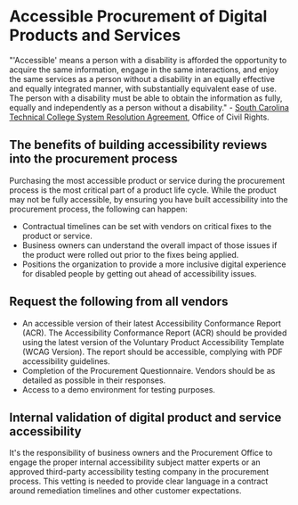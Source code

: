 # Accessible Procurement of Digital Products and Services

"'Accessible' means a person with a disability is afforded the opportunity to acquire the same information, engage in the same interactions, and enjoy the same services as a person without a disability in an equally effective and equally integrated manner, with substantially equivalent ease of use. The person with a disability must be able to obtain the information as fully, equally and independently as a person without a disability." - [South Carolina Technical College System Resolution Agreement](https://www2.ed.gov/about/offices/list/ocr/docs/investigations/11116002-b.html), Office of Civil Rights.

## The benefits of building accessibility reviews into the procurement process

Purchasing the most accessible product or service during the procurement process is the most critical part of a product life cycle. While the product may not be fully accessible, by ensuring you have built accessibility into the procurement process, the following can happen:

- Contractual timelines can be set with vendors on critical fixes to the product or service.
- Business owners can understand the overall impact of those issues if the product were rolled out prior to the fixes being applied.
- Positions the organization to provide a more inclusive digital experience for disabled people by getting out ahead of accessibility issues.

## Request the following from all vendors

- An accessible version of their latest Accessibility Conformance Report (ACR). The Accessibility Conformance Report (ACR) should be provided using the latest version of the Voluntary Product Accessibility Template (WCAG Version). The report should be accessible, complying with PDF accessibility guidelines. 
- Completion of the Procurement Questionnaire. Vendors should be as detailed as possible in their responses. 
- Access to a demo environment for testing purposes.

## Internal validation of digital product and service accessibility

It's the responsibility of business owners and the Procurement Office to engage the proper internal accessibility subject matter experts or an approved third-party accessibility testing company in the procurement process. This vetting is needed to provide clear language in a contract around remediation timelines and other customer expectations. 
